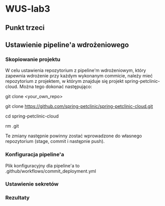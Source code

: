 # WUS-lab3

## Punkt trzeci
## Ustawienie pipeline'a wdrożeniowego

### Skopiowanie projektu
W celu ustawienia repozytorium z pipeline'm wdrożeniowym, który zapewnia wdrożenie przy każdym wykonanym commicie, należy mieć repozytorium z projektem, w którym znajduje się projekt spring-petclinic-cloud. Można tego dokonać następująco:

git clone <your_own_repo>

git clone https://github.com/spring-petclinic/spring-petclinic-cloud.git

cd spring-petclinic-cloud 

rm .git

Te zmiany następnie powinny zostać wprowadzone do własnego repozytorium (stage, commit i następnie push).

### Konfiguracja pipeline'a
Plik konfiguracyjny dla pipeline'a to .github/workflows/commit_deployment.yml


### Ustawienie sekretów

### Rezultaty
